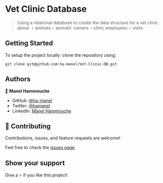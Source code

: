 # Vet Clinic Database

> Using a relational database to create the data structure for a vet clinic about:
> ⋆ animals
> ⋆ animals' owners
> ⋆ clinic employees
> ⋆ visits


## Getting Started

To setup the project locally: clone the repository using:

```
git clone git@github.com:ha-manel/Vet-Clinic-DB.git
```

## Authors

👤 **Manel Hammouche**

- GitHub: [@ha-manel](https://github.com/ha-manel)
- Twitter: [@hamanel](https://twitter.com/ha_manel_)
- LinkedIn: [Manel Hammouche](https://www.linkedin.com/in/manel-hammouche/)

## 🤝 Contributing

Contributions, issues, and feature requests are welcome!

Feel free to check the [issues page](../../issues/).

## Show your support

Give a ⭐️ if you like this project!
